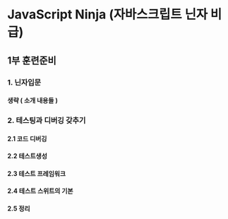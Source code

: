 # JavaScript Ninja (자바스크립트 닌자 비급)

## 1부 훈련준비
### 1. 닌자입문
#### 생략 ( 소개 내용들 )
### 2. 테스팅과 디버깅 갖추기
#### 2.1 코드 디버깅
#### 2.2 테스트생성
#### 2.3 테스트 프레임워크
#### 2.4 테스트 스위트의 기본
#### 2.5 정리


	
	